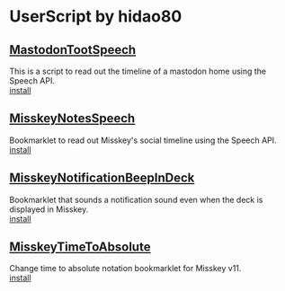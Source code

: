 # UserScript by hidao80

## [MastodonTootSpeech](./MastodonTootSpeech/README.md)  
This is a script to read out the timeline of a mastodon home using the Speech API.  
[install](https://github.com/hidao80/UserScript/raw/main/MastodonTootSpeech/MastodonTootSpeech.user.js)

## [MisskeyNotesSpeech](./MisskeyNotesSpeech/README.md)  
Bookmarklet to read out Misskey's social timeline using the Speech API.  
[install](https://github.com/hidao80/UserScript/raw/main/MisskeyNotesSpeech/MisskeyNotesSpeech.user.js)

## [MisskeyNotificationBeepInDeck](./MisskeyNotificationBeepInDeck/README.md)  
Bookmarklet that sounds a notification sound even when the deck is displayed in Misskey.  
[install](https://github.com/hidao80/UserScript/raw/main/MisskeyNotificationBeepInDeck/MisskeyNotificationBeepInDeck.user.js)

## [MisskeyTimeToAbsolute](./MisskeyTimeToAbsolute/README.md)  
Change time to absolute notation bookmarklet for Misskey v11.  
[install](https://github.com/hidao80/UserScript/raw/main/MisskeyTimeToAbsolute/MisskeyTimeToAbsolute.user.js)
